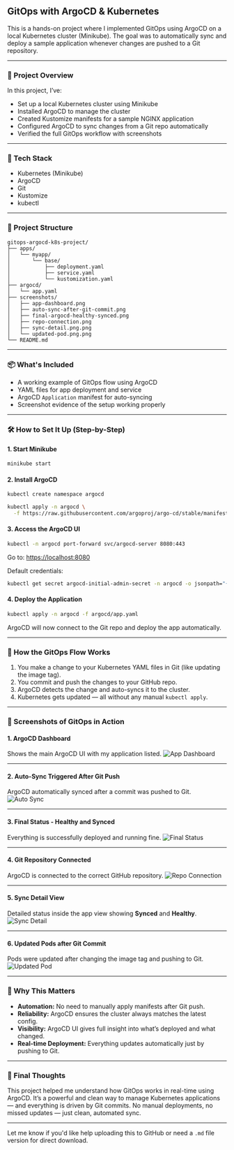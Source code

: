 

## GitOps with ArgoCD & Kubernetes

This is a hands-on project where I implemented GitOps using ArgoCD on a local Kubernetes cluster (Minikube). The goal was to automatically sync and deploy a sample application whenever changes are pushed to a Git repository.

---

### 🚀 Project Overview

In this project, I’ve:

* Set up a local Kubernetes cluster using Minikube
* Installed ArgoCD to manage the cluster
* Created Kustomize manifests for a sample NGINX application
* Configured ArgoCD to sync changes from a Git repo automatically
* Verified the full GitOps workflow with screenshots

---

### 🧰 Tech Stack

* Kubernetes (Minikube)
* ArgoCD
* Git
* Kustomize
* kubectl

---

### 📁 Project Structure

```
gitops-argocd-k8s-project/
├── apps/
│   └── myapp/
│       └── base/
│           ├── deployment.yaml
│           ├── service.yaml
│           └── kustomization.yaml
├── argocd/
│   └── app.yaml
├── screenshots/
│   ├── app-dashboard.png
│   ├── auto-sync-after-git-commit.png
│   ├── final-argocd-healthy-synced.png
│   ├── repo-connection.png
│   ├── sync-detail.png.png
│   └── updated-pod.png.png
└── README.md
```

---

### 📦 What's Included

* A working example of GitOps flow using ArgoCD
* YAML files for app deployment and service
* ArgoCD `Application` manifest for auto-syncing
* Screenshot evidence of the setup working properly

---

### 🛠️ How to Set It Up (Step-by-Step)

#### 1. Start Minikube

```bash
minikube start
```

#### 2. Install ArgoCD

```bash
kubectl create namespace argocd

kubectl apply -n argocd \
  -f https://raw.githubusercontent.com/argoproj/argo-cd/stable/manifests/install.yaml
```

#### 3. Access the ArgoCD UI

```bash
kubectl -n argocd port-forward svc/argocd-server 8080:443
```

Go to: [https://localhost:8080](https://localhost:8080)

Default credentials:

```bash
kubectl get secret argocd-initial-admin-secret -n argocd -o jsonpath="{.data.password}" | base64 -d
```

#### 4. Deploy the Application

```bash
kubectl apply -n argocd -f argocd/app.yaml
```

ArgoCD will now connect to the Git repo and deploy the app automatically.

---

### 🔁 How the GitOps Flow Works

1. You make a change to your Kubernetes YAML files in Git (like updating the image tag).
2. You commit and push the changes to your GitHub repo.
3. ArgoCD detects the change and auto-syncs it to the cluster.
4. Kubernetes gets updated — all without any manual `kubectl apply`.

---

### 📸 Screenshots of GitOps in Action

#### 1. ArgoCD Dashboard

Shows the main ArgoCD UI with my application listed.
![App Dashboard](screenshots/app-dashboard.png)

---

#### 2. Auto-Sync Triggered After Git Push

ArgoCD automatically synced after a commit was pushed to Git.
![Auto Sync](screenshots/auto-sync-after-git-commit.png)

---

#### 3. Final Status - Healthy and Synced

Everything is successfully deployed and running fine.
![Final Status](screenshots/final-argocd-healthy-synced.png)

---

#### 4. Git Repository Connected

ArgoCD is connected to the correct GitHub repository.
![Repo Connection](screenshots/repo-connection.png)

---

#### 5. Sync Detail View

Detailed status inside the app view showing **Synced** and **Healthy**.
![Sync Detail](screenshots/sync-detail.png)

---

#### 6. Updated Pods after Git Commit

Pods were updated after changing the image tag and pushing to Git.
![Updated Pod](screenshots/updated-pod.png)

---

### 🎯 Why This Matters

* **Automation:** No need to manually apply manifests after Git push.
* **Reliability:** ArgoCD ensures the cluster always matches the latest config.
* **Visibility:** ArgoCD UI gives full insight into what’s deployed and what changed.
* **Real-time Deployment:** Everything updates automatically just by pushing to Git.

---

### 🧠 Final Thoughts

This project helped me understand how GitOps works in real-time using ArgoCD.
It’s a powerful and clean way to manage Kubernetes applications — and everything is driven by Git commits.
No manual deployments, no missed updates — just clean, automated sync.

---

Let me know if you'd like help uploading this to GitHub or need a `.md` file version for direct download.
